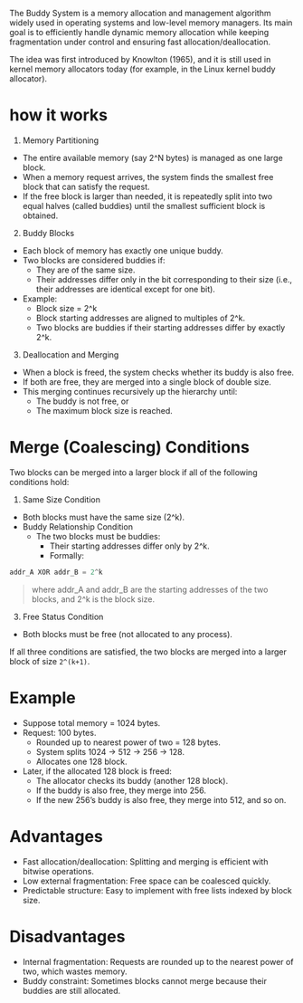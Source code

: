The Buddy System is a memory allocation and management algorithm widely used in operating systems and low-level memory managers. Its main goal is to efficiently handle dynamic memory allocation while keeping fragmentation under control and ensuring fast allocation/deallocation.

The idea was first introduced by Knowlton (1965), and it is still used in kernel memory allocators today (for example, in the Linux kernel buddy allocator).

# how it works
1. Memory Partitioning
  - The entire available memory (say 2^N bytes) is managed as one large block.
  - When a memory request arrives, the system finds the smallest free block that can satisfy the request.
  - If the free block is larger than needed, it is repeatedly split into two equal halves (called buddies) until the smallest sufficient block is obtained.
2. Buddy Blocks
  - Each block of memory has exactly one unique buddy.
  - Two blocks are considered buddies if:
    - They are of the same size.
    - Their addresses differ only in the bit corresponding to their size (i.e., their addresses are identical except for one bit).
  - Example:
    - Block size = 2^k
    - Block starting addresses are aligned to multiples of 2^k.
    - Two blocks are buddies if their starting addresses differ by exactly 2^k.
3. Deallocation and Merging
  - When a block is freed, the system checks whether its buddy is also free.
  - If both are free, they are merged into a single block of double size.
  - This merging continues recursively up the hierarchy until:
    - The buddy is not free, or
    - The maximum block size is reached.

# Merge (Coalescing) Conditions
Two blocks can be merged into a larger block if all of the following conditions hold:
1. Same Size Condition
  - Both blocks must have the same size (2^k).
  - Buddy Relationship Condition
    - The two blocks must be buddies:
      - Their starting addresses differ only by 2^k.
      - Formally:
```java
addr_A XOR addr_B = 2^k
```
> where addr_A and addr_B are the starting addresses of the two blocks, and 2^k is the block size.

3. Free Status Condition
  - Both blocks must be free (not allocated to any process).

If all three conditions are satisfied, the two blocks are merged into a larger block of size `2^(k+1)`.

# Example
- Suppose total memory = 1024 bytes.
- Request: 100 bytes.
  - Rounded up to nearest power of two = 128 bytes.
  - System splits 1024 → 512 → 256 → 128.
  - Allocates one 128 block.
- Later, if the allocated 128 block is freed:
  - The allocator checks its buddy (another 128 block).
  - If the buddy is also free, they merge into 256.
  - If the new 256’s buddy is also free, they merge into 512, and so on.

# Advantages
- Fast allocation/deallocation: Splitting and merging is efficient with bitwise operations.
- Low external fragmentation: Free space can be coalesced quickly.
- Predictable structure: Easy to implement with free lists indexed by block size.

# Disadvantages
- Internal fragmentation: Requests are rounded up to the nearest power of two, which wastes memory.
- Buddy constraint: Sometimes blocks cannot merge because their buddies are still allocated.